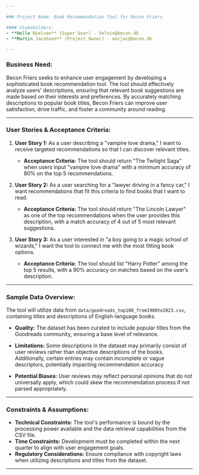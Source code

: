 ```yaml
---

### Project Name: Book Recommendation Tool for Becon Friers

#### Stakeholders:
- **Helle Nielsen** (Super User) - helnie@becon.dk
- **Martin Jacobsen** (Project Owner) - marjac@becon.dk

---
```


### Business Need:

Becon Friers seeks to enhance user engagement by developing a sophisticated book recommendation tool. The tool should effectively analyze users' descriptions, ensuring that relevant book suggestions are made based on their interests and preferences. By accurately matching descriptions to popular book titles, Becon Friers can improve user satisfaction, drive traffic, and foster a community around reading.

---

### User Stories & Acceptance Criteria:

1. **User Story 1:** As a user describing a "vampire love drama," I want to receive targeted recommendations so that I can discover relevant titles.

   - **Acceptance Criteria:** The tool should return "The Twilight Saga" when users input "vampire love drama" with a minimum accuracy of 80% on the top 5 recommendations.

2. **User Story 2:** As a user searching for a "lawyer driving in a fancy car," I want recommendations that fit this criteria to find books that I want to read.

   - **Acceptance Criteria:** The tool should return "The Lincoln Lawyer" as one of the top recommendations when the user provides this description, with a match accuracy of 4 out of 5 most relevant suggestions.

3. **User Story 3:** As a user interested in "a boy going to a magic school of wizards," I want the tool to connect me with the most fitting book options.
   - **Acceptance Criteria:** The tool should list "Harry Potter" among the top 5 results, with a 90% accuracy on matches based on the user’s description.

---

### Sample Data Overview:

The tool will utilize data from `data/goodreads_top100_from1980to2023.csv`, containing titles and descriptions of English-language books.

- **Quality:** The dataset has been curated to include popular titles from the Goodreads community, ensuring a base level of relevance.

- **Limitations:** Some descriptions in the dataset may primarily consist of user reviews rather than objective descriptions of the books. Additionally, certain entries may contain incomplete or vague descriptors, potentially impacting recommendation accuracy.

- **Potential Biases:** User reviews may reflect personal opinions that do not universally apply, which could skew the recommendation process if not parsed appropriately.

---

### Constraints & Assumptions:

- **Technical Constraints:** The tool's performance is bound by the processing power available and the data retrieval capabilities from the CSV file.
- **Time Constraints:** Development must be completed within the next quarter to align with user engagement goals.
- **Regulatory Considerations:** Ensure compliance with copyright laws when utilizing descriptions and titles from the dataset.

---
